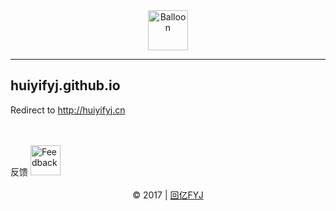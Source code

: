<div align=center>
    <img src="https://github.com/huiyifyj/huiyifyj.cn/blob/master/2017.12.25~/img/favicon.png" alt="Balloon" width="64"/>
</div>

---

## huiyifyj.github.io

Redirect to http://huiyifyj.cn

<br>
<br>
反馈
<a href="mailto:jxfengyijie@gmail.com" target="_blank">
	<img src="http://huiyifyj.github.io/studying_college/hrefimages/mailbox.png" alt="Feedback" width="48"/>
</a>
<br>
<br>
<div align=center>
    © 2017 | <a href="http://huiyifyj.github.io" target="_blank">回亿FYJ</a>
</div>
